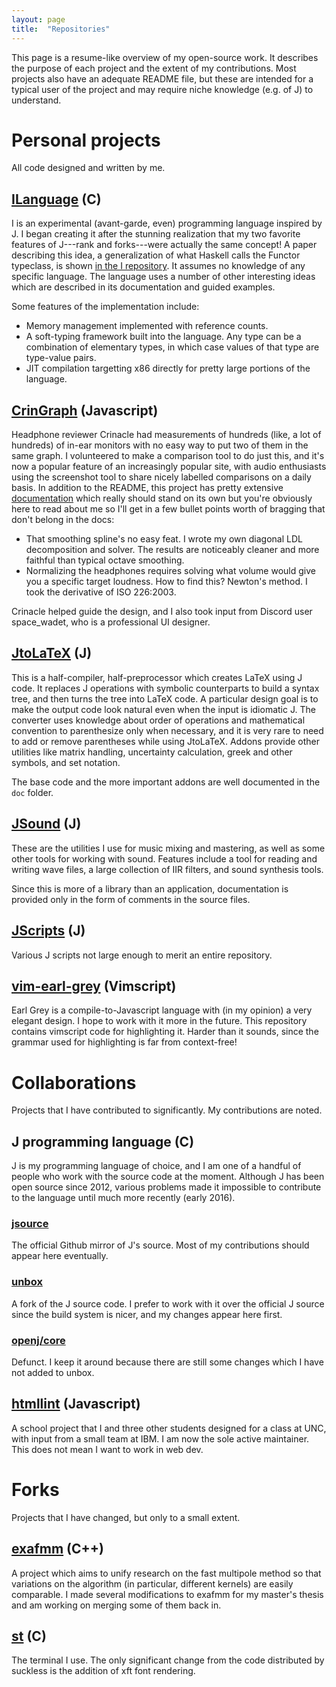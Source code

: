 ```yaml
---
layout: page
title:  "Repositories"
---
```


This page is a resume-like overview of my open-source work. It describes
the purpose of each project and the extent of my contributions. Most
projects also have an adequate README file, but these are intended for a
typical user of the project and may require niche knowledge (e.g. of J)
to understand.

# Personal projects

All code designed and written by me.

## [ILanguage](https://github.com/mlochbaum/ILanguage) (C)
I is an experimental (avant-garde, even) programming language inspired by
J. I began creating it after the stunning realization that my two favorite
features of J---rank and forks---were actually the same concept! A paper
describing this idea, a generalization of what Haskell calls the Functor
typeclass, is shown
[in the I repository](https://github.com/mlochbaum/ILanguage/blob/master/doc/BuiltInMapping/BuiltInMapping.pdf).
It assumes no knowledge of any specific language. The language uses a
number of other interesting ideas which are described in its documentation
and guided examples.

Some features of the implementation include:

- Memory management implemented with reference counts.
- A soft-typing framework built into the language. Any type can be a
  combination of elementary types, in which case values of that type are
  type-value pairs.
- JIT compilation targetting x86 directly for pretty large portions of
  the language.

## [CrinGraph](https://github.com/mlochbaum/CrinGraph) (Javascript)
Headphone reviewer Crinacle had measurements of hundreds (like, a lot of
hundreds) of in-ear monitors with no easy way to put two of them in the
same graph. I volunteered to make a comparison tool to do just this, and
it's now a popular feature of an increasingly popular site, with audio
enthusiasts using the screenshot tool to share nicely labelled
comparisons on a daily basis. In addition to the README, this project
has pretty extensive
[documentation](https://github.com/mlochbaum/CrinGraph/blob/master/Documentation.md)
which really should stand on its own but you're obviously here to read
about me so I'll get in a few bullet points worth of bragging that don't
belong in the docs:

- That smoothing spline's no easy feat. I wrote my own diagonal LDL
  decomposition and solver. The results are noticeably cleaner and more
  faithful than typical octave smoothing.
- Normalizing the headphones requires solving what volume would give you
  a specific target loudness. How to find this? Newton's method. I took
  the derivative of ISO 226:2003.

Crinacle helped guide the design, and I also took input from Discord
user space_wadet, who is a professional UI designer.

## [JtoLaTeX](https://github.com/mlochbaum/JtoLaTeX) (J)
This is a half-compiler, half-preprocessor which creates LaTeX using J
code. It replaces J operations with symbolic counterparts to build a
syntax tree, and then turns the tree into LaTeX code. A particular design
goal is to make the output code look natural even when the input is
idiomatic J. The converter uses knowledge about order of operations and
mathematical convention to parenthesize only when necessary, and it is
very rare to need to add or remove parentheses while using JtoLaTeX.
Addons provide other utilities like matrix handling, uncertainty
calculation, greek and other symbols, and set notation.

The base code and the more important addons are well documented in the
`doc` folder.

## [JSound](https://github.com/mlochbaum/JSound) (J)
These are the utilities I use for music mixing and mastering, as well as
some other tools for working with sound. Features include a tool for
reading and writing wave files, a large collection of IIR filters, and
sound synthesis tools.

Since this is more of a library than an application, documentation is
provided only in the form of comments in the source files.

## [JScripts](https://github.com/mlochbaum/JScripts) (J)
Various J scripts not large enough to merit an entire repository.

## [vim-earl-grey](https://github.com/mlochbaum/vim-earl-grey) (Vimscript)
Earl Grey is a compile-to-Javascript language with (in my opinion) a very
elegant design. I hope to work with it more in the future. This repository
contains vimscript code for highlighting it. Harder than it sounds, since
the grammar used for highlighting is far from context-free!


# Collaborations

Projects that I have contributed to significantly. My contributions are
noted.

## J programming language (C)
J is my programming language of choice, and I am one of a handful of
people who work with the source code at the moment. Although J has been
open source since 2012, various problems made it impossible to contribute
to the language until much more recently (early 2016).

### [jsource](https://github.com/jsoftware/jsource)
The official Github mirror of J's source. Most of my contributions should
appear here eventually.

### [unbox](https://github.com/iocane/unbox)
A fork of the J source code. I prefer to work with it over the official J
source since the build system is nicer, and my changes appear here first.

### [openj/core](https://github.com/mlochbaum/core)
Defunct. I keep it around because there are still some changes which I
have not added to unbox.

## [htmllint](https://github.com/htmllint/htmllint) (Javascript)
A school project that I and three other students designed for a class at
UNC, with input from a small team at IBM. I am now the sole active
maintainer. This does not mean I want to work in web dev.


# Forks

Projects that I have changed, but only to a small extent.

## [exafmm](https://github.com/mlochbaum/exafmm) (C++)
A project which aims to unify research on the fast multipole method so
that variations on the algorithm (in particular, different kernels) are
easily comparable. I made several modifications to exafmm for my master's
thesis and am working on merging some of them back in.

## [st](https://github.com/mlochbaum/st) (C)
The terminal I use. The only significant change from the code distributed
by suckless is the addition of xft font rendering.
